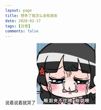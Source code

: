 ```yaml
---
layout: page
title: 想多了我怎么会有朋友
date: 2020-02-17
tags: [日常]
comments: false
---
```


说着说着就哭了
![](../assets/img/bq1.jpg)